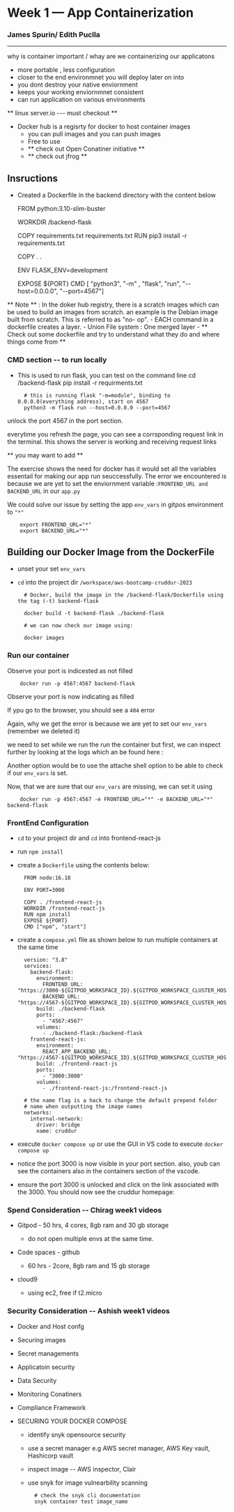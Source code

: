 # Week 1 — App Containerization
### James Spurin/ Edith Puclla
--------------------------
why is container important / whay are we containerizing our applicatons
- more portable , less configuration
- closer to the end environmnet you will deploy later on into
- you dont destroy your native enviornment
- keeps your working enviornmnet consistent
- can run application on various environments


** linux server.io --- must checkout ** 

- Docker hub is a regisrty for docker to host container images
    - you can pull images and you can push images 
    - Free to use
    - ** check out Open Conatiner initiative **
    - ** check out jfrog **


## Insructions
- Created a Dockerfile in the backend directory with the content below


    FROM python:3.10-slim-buster

    WORKDIR /backend-flask

    COPY requirements.txt requirements.txt
    RUN pip3 install -r requirements.txt

    COPY . .

    ENV FLASK_ENV=development

    EXPOSE ${PORT}
    CMD [ "python3", "-m" , "flask", "run", "--host=0.0.0.0", "--port=4567"]
    
    
    
** Note ** : In the doker hub registry, there is a scratch images which can be used to build an images from scratch. an example is the Debian image built from scratch. This is referred to as "no- op". 
    - EACH command in a dockerfile creates a layer. 
    - Union File system : One merged layer
        - ** Check out some dockerfile and try to understand what they do and where things come from **

### CMD section -- to run locally
- This is used to run flask, you can test on the command line
        cd <workdir>/backend-flask
        pip install -r requirments.txt
        
        # this is running flask "-m=module", binding to 0.0.0.0(everything address), start on 4567
        python3 -m flask run --host=0.0.0.0 --port=4567
        
unlock the port 4567 in the port section.
    
everytime you refresh the page, you can see a corrsponding request link in the terminal. this shows the server is working and receiving request links 

** you may want to add **

The exercise shows the need for docker has it would set all the variables essentail for making our app run seuccessfully. The error we encountered is because we are yet to set the enviornment variable :`FRONTEND_URL and BACKEND_URL` in our `app.py`

We could solve our issue by setting the app `env_vars` in gitpos environment to `"*"`

        export FRONTEND_URL="*"
        export BACKEND_URL="*"


## Building our Docker Image from the DockerFile
- unset your set `env_vars`
- `cd` into the project dir `/workspace/aws-bootcamp-cruddur-2023`
        
        # Docker, build the image in the /backend-flask/Dockerfile using the tag (-t) backend-flask
        
        docker build -t backend-flask ./backend-flask
        
        # we can now check our image using: 
        
        docker images 
        
### Run our container 
Observe your port is indicested as not filled
        
        docker run -p 4567:4567 backend-flask
        
Observe your port is now indicating as filled
    
If ypu go to the browser, you should see a `404` error

Again, why we get the error is because we are yet to set our `env_vars` (remember we deleted it)

we need to set while we run the run the container but first, we can inspect further by looking at the logs which an be found here :


Another option would be to use the attache shell option to be able to check if our `env_vars` is set.



Now, that we are sure that our `env_vars` are missing, we can set it using 

        docker run -p 4567:4567 -e FRONTEND_URL="*" -e BACKEND_URL="*" backend-flask
        
        
### FrontEnd Configuration 

- `cd` to your project dir and `cd` into frontend-react-js

- run `npm install`

- create a `Dockerfile` using the contents below:

        FROM node:16.18

        ENV PORT=3000

        COPY . /frontend-react-js
        WORKDIR /frontend-react-js
        RUN npm install
        EXPOSE ${PORT}
        CMD ["npm", "start"]
        
        
- create a `compose.yml` file as shown below to run multiple containers at the same time 

  
        version: "3.8"
        services:
          backend-flask:
            environment:
              FRONTEND_URL: "https://3000-${GITPOD_WORKSPACE_ID}.${GITPOD_WORKSPACE_CLUSTER_HOST}"
              BACKEND_URL: "https://4567-${GITPOD_WORKSPACE_ID}.${GITPOD_WORKSPACE_CLUSTER_HOST}"
            build: ./backend-flask
            ports:
              - "4567:4567"
            volumes:
              - ./backend-flask:/backend-flask
          frontend-react-js:
            environment:
              REACT_APP_BACKEND_URL: "https://4567-${GITPOD_WORKSPACE_ID}.${GITPOD_WORKSPACE_CLUSTER_HOST}"
            build: ./frontend-react-js
            ports:
              - "3000:3000"
            volumes:
              - ./frontend-react-js:/frontend-react-js

        # the name flag is a hack to change the default prepend folder
        # name when outputting the image names
        networks: 
          internal-network:
            driver: bridge
            name: cruddur
   
- execute `docker compose up` or use the GUI in VS code to execute `docker compose up`

- notice the port 3000 is now visible in your port section. also, youb can see the containers also in the containers section of the vscode. 

- ensure the port 3000 is unlocked and click on the link associated with the 3000. You should now see the cruddur homepage:


### Spend Consideration -- Chirag week1 videos
- Gitpod - 50 hrs, 4 cores, 8gb ram and 30 gb storage
    - do not open multiple envs at the same time.
    
- Code spaces - github
    - 60 hrs - 2core, 8gb ram and 15 gb storage
    
- cloud9
    - using ec2, free if t2.micro
    


### Security Consideration -- Ashish week1 videos 
- Docker and Host confg

- Securing images

- Secret managements

- Applicatoin security

- Data Security

- Monitoring Conatiners

- Compliance Framework

- SECURING YOUR DOCKER COMPOSE
    - identify snyk opensource security
    - use a secret manager e.g AWS secret manager, AWS Key vault, Hashicorp vault
    - inspect image -- AWS inspector, Clair
    - use snyk for image vulnearbility scanning
            
            # check the snyk cli documentation
            snyk container test image_name
            
    
            
            
    

        
        
        
        


    
    
        
        
        




        





